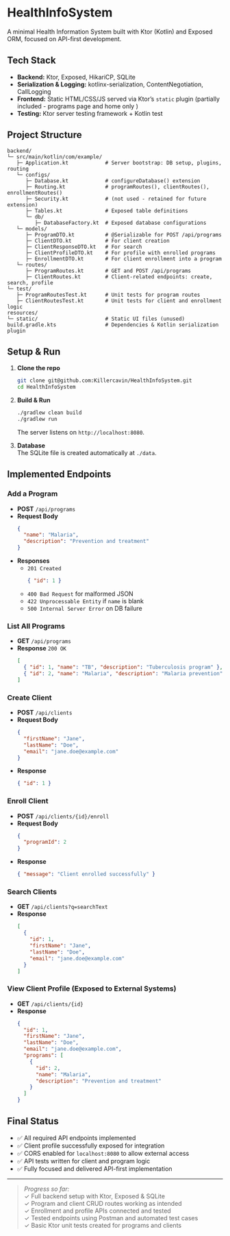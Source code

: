 # HealthInfoSystem

A minimal Health Information System built with Ktor (Kotlin) and Exposed ORM, focused on API-first development.

## Tech Stack

- **Backend:** Ktor, Exposed, HikariCP, SQLite
- **Serialization & Logging:** kotlinx-serialization, ContentNegotiation, CallLogging
- **Frontend:** Static HTML/CSS/JS served via Ktor’s `static` plugin (partially included - programs page and home only )
- **Testing:** Ktor server testing framework + Kotlin test

## Project Structure

```
backend/
└─ src/main/kotlin/com/example/
   ├─ Application.kt            # Server bootstrap: DB setup, plugins, routing
   └─ configs/
      ├─ Database.kt            # configureDatabase() extension
      ├─ Routing.kt             # programRoutes(), clientRoutes(), enrollmentRoutes()
      ├─ Security.kt            # (not used - retained for future extension)
      ├─ Tables.kt              # Exposed table definitions
      └─ db/
         ├─ DatabaseFactory.kt  # Exposed database configurations
   └─ models/
      ├─ ProgramDTO.kt          # @Serializable for POST /api/programs
      ├─ ClientDTO.kt           # For client creation
      ├─ ClientResponseDTO.kt   # For search
      ├─ ClientProfileDTO.kt    # For profile with enrolled programs
      ├─ EnrollmentDTO.kt       # For client enrollment into a program
   └─ routes/
      ├─ ProgramRoutes.kt       # GET and POST /api/programs
      ├─ ClientRoutes.kt        # Client-related endpoints: create, search, profile
└─ test/
   ├─ ProgramRoutesTest.kt      # Unit tests for program routes
   ├─ ClientRoutesTest.kt       # Unit tests for client and enrollment logic
resources/
└─ static/                      # Static UI files (unused)
build.gradle.kts                # Dependencies & Kotlin serialization plugin
```

## Setup & Run

1. **Clone the repo**
   ```bash
   git clone git@github.com:Killercavin/HealthInfoSystem.git
   cd HealthInfoSystem
   ```

2. **Build & Run**
   ```bash
   ./gradlew clean build
   ./gradlew run
   ```
   The server listens on `http://localhost:8080`.

3. **Database**  
   The SQLite file is created automatically at `./data`.

## Implemented Endpoints

### Add a Program

- **POST** `/api/programs`
- **Request Body**
  ```json
  {
    "name": "Malaria",
    "description": "Prevention and treatment"
  }
  ```
- **Responses**
    - `201 Created`
      ```json
      { "id": 1 }
      ```  
    - `400 Bad Request` for malformed JSON
    - `422 Unprocessable Entity` if `name` is blank
    - `500 Internal Server Error` on DB failure

### List All Programs

- **GET** `/api/programs`
- **Response** `200 OK`
  ```json
  [
    { "id": 1, "name": "TB", "description": "Tuberculosis program" },
    { "id": 2, "name": "Malaria", "description": "Malaria prevention" }
  ]
  ```

### Create Client

- **POST** `/api/clients`
- **Request Body**
  ```json
  {
    "firstName": "Jane",
    "lastName": "Doe",
    "email": "jane.doe@example.com"
  }
  ```
- **Response**
  ```json
  { "id": 1 }
  ```

### Enroll Client

- **POST** `/api/clients/{id}/enroll`
- **Request Body**
  ```json
  {
    "programId": 2
  }
  ```
- **Response**
  ```json
  { "message": "Client enrolled successfully" }
  ```

### Search Clients

- **GET** `/api/clients?q=searchText`
- **Response**
  ```json
  [
    {
      "id": 1,
      "firstName": "Jane",
      "lastName": "Doe",
      "email": "jane.doe@example.com"
    }
  ]
  ```

### View Client Profile (Exposed to External Systems)

- **GET** `/api/clients/{id}`
- **Response**
  ```json
  {
    "id": 1,
    "firstName": "Jane",
    "lastName": "Doe",
    "email": "jane.doe@example.com",
    "programs": [
      {
        "id": 2,
        "name": "Malaria",
        "description": "Prevention and treatment"
      }
    ]
  }
  ```

## Final Status

- ✅ All required API endpoints implemented
- ✅ Client profile successfully exposed for integration
- ✅ CORS enabled for `localhost:8080` to allow external access
- ✅ API tests written for client and program logic
- ✅ Fully focused and delivered API-first implementation

---

> _Progress so far:_  
> ✓ Full backend setup with Ktor, Exposed & SQLite  
> ✓ Program and client CRUD routes working as intended  
> ✓ Enrollment and profile APIs connected and tested  
> ✓ Tested endpoints using Postman and automated test cases  
> ✓ Basic Ktor unit tests created for programs and clients

